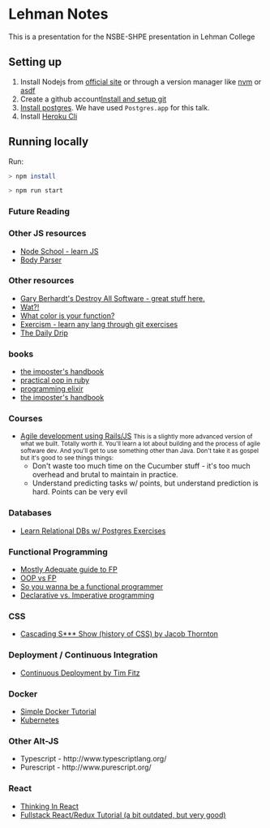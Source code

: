 # Lehman Notes

This is a presentation for the NSBE-SHPE presentation in Lehman College

## Setting up

1.  Install Nodejs from [official site](https://nodejs.org/en/download/) or through a version manager like
    [nvm](https://github.com/creationix/nvm) or [asdf](https://github.com/asdf-vm/asdf)
2.  Create a github account[Install and setup git](https://help.github.com/articles/set-up-git/)
3.  [Install postgres](https://www.postgresql.org/download/). We have used `Postgres.app` for this talk.
4.  Install [Heroku Cli](https://devcenter.heroku.com/articles/heroku-cli)

## Running locally

Run:

```bash
> npm install

> npm run start
```

<section>
<section>
<h3>Future Reading</h3>
</section>
<section>
<h3>Other JS resources</h3>
<ul>
<li><a href="https://nodeschool.io/">Node School - learn JS</a></li>
<li><a href="https://medium.com/@adamzerner/how-bodyparser-works-247897a93b90">Body Parser</a></li>
</ul>
</section>
<section>
<h3>Other resources</h3>
<ul>
<li><a href="https://www.destroyallsoftware.com/">Gary Berhardt's Destroy All Software - great stuff here.</a></li>
<li><a href="https://www.destroyallsoftware.com/talks/wat">Wat?!</a></li>
<li><a href="http://journal.stuffwithstuff.com/2015/02/01/what-color-is-your-function/">What color is your function?</a></li>
<li><a href="https://exercism.io">Exercism - learn any lang through git exercises</a></li>
<li><a href="https://dailydrip.com">The Daily Drip</a></li>
</ul>
</section>
<section>
<h3>books</h3>
<ul>
<li><a href="https://bigmachine.io/products/the-imposters-handbook">the imposter's handbook</a></li>
<li><a href="http://www.poodr.com/">practical oop in ruby</a></li>
<li><a href="https://pragprog.com/book/elixir16/programming-elixir-1-6">programming elixir</a></li>
<li><a href="https://bigmachine.io/products/the-imposters-handbook">the imposter's handbook</a></li>
</ul>
</section>
<section>
<h3>Courses</h3>
<ul>
<li>
<a href="https://www.edx.org/course/agile-development-using-ruby-rails-uc-berkeleyx-cs169-1x-1">Agile development using Rails/JS</a>
<small>
This is a slightly more advanced version of what we built. Totally worth it.
You'll learn a lot about building and the process of agile software dev. And you'll get to
use something other than Java. Don't take it as gospel but it's good to see things things:</small>
<ul>
<li>Don't waste too much time on the Cucumber stuff - it's too much overhead and brutal to maintain in practice.</li>
<li>Understand predicting tasks w/ points, but understand prediction is hard. Points can be very evil</li>
</ul>
</li>
</ul>
</section>
<section>
<h3>Databases</h3>
<ul>
<li><a href="https://pgexercises.com">Learn Relational DBs w/ Postgres Exercises</a></li>
</ul>
</section>
<section>
<h3>Functional Programming</h3>
<ul>
<li><a href="https://mostly-adequate.gitbooks.io/mostly-adequate-guide/">Mostly Adequate guide to FP</a></li>
<li><a href="http://blog.cleancoder.com/uncle-bob/2014/11/24/FPvsOO.html">OOP vs FP</a></li>
<li><a href="https://medium.com/@cscalfani/so-you-want-to-be-a-functional-programmer-part-1-1f15e387e536">So you wanna be a functional programmer</a></li>
<li><a href="https://tylermcginnis.com/imperative-vs-declarative-programming/">Declarative vs. Imperative programming</a></li>
</ul>
</section>
<section>
<h3>CSS</h3>
<ul>
<li><a href="https://www.youtube.com/watch?v=iniwPUEbPUM">Cascading S*** Show (history of CSS) by Jacob Thornton</a></li>
</ul>
</section>
<section>
<h3>Deployment / Continuous Integration</h3>
<ul>
<li><a href="https://www.youtube.com/watch?v=qu89JWEshlU">Continuous Deployment by Tim Fitz</a></li>
</ul>
</section>
<section>
<h3>Docker</h3>
<ul>
<li><a href="https://medium.freecodecamp.org/docker-quick-start-video-tutorials-1dfc575522a0">Simple Docker Tutorial</a></li>
<li><a href="https://kubernetes.io/">Kubernetes</a></li>
</ul>
</section>
<section>
<h3>Other Alt-JS</h3>
<ul>
<li>Typescript - http://www.typescriptlang.org/</li>
<li>Purescript - http://www.purescript.org/</li>
</ul>
</section>
<section>
<h3>React</h3>
<ul>
<li><a href="https://reactjs.org/docs/thinking-in-react.html">Thinking In React</a></li>
<li><a href="https://teropa.info/blog/2015/09/10/full-stack-redux-tutorial.html">Fullstack React/Redux Tutorial (a bit outdated, but very good)</a></li>
</ul>
</section>
</section>
